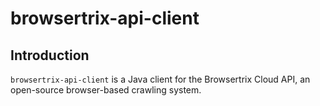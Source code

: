 # browsertrix-api-client

## Introduction

`browsertrix-api-client` is a Java client for the Browsertrix Cloud API, an open-source browser-based crawling system.